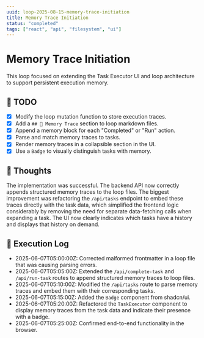 ```yaml
---
uuid: loop-2025-08-15-memory-trace-initiation
title: Memory Trace Initiation
status: "completed"
tags: ["react", "api", "filesystem", "ui"]
---
```


# Memory Trace Initiation

This loop focused on extending the Task Executor UI and loop architecture to support persistent execution memory.

## 📝 TODO

- [x] Modify the loop mutation function to store execution traces.
- [x] Add a `## 🧠 Memory Trace` section to loop markdown files.
- [x] Append a memory block for each "Completed" or "Run" action.
- [x] Parse and match memory traces to tasks.
- [x] Render memory traces in a collapsible section in the UI.
- [x] Use a `Badge` to visually distinguish tasks with memory.

## 🧠 Thoughts

The implementation was successful. The backend API now correctly appends structured memory traces to the loop files. The biggest improvement was refactoring the `/api/tasks` endpoint to embed these traces directly with the task data, which simplified the frontend logic considerably by removing the need for separate data-fetching calls when expanding a task. The UI now clearly indicates which tasks have a history and displays that history on demand.

## 🧾 Execution Log

- 2025-06-07T05:00:00Z: Corrected malformed frontmatter in a loop file that was causing parsing errors.
- 2025-06-07T05:05:00Z: Extended the `/api/complete-task` and `/api/run-task` routes to append structured memory traces to loop files.
- 2025-06-07T05:10:00Z: Modified the `/api/tasks` route to parse memory traces and embed them with their corresponding tasks.
- 2025-06-07T05:15:00Z: Added the `Badge` component from shadcn/ui.
- 2025-06-07T05:20:00Z: Refactored the `TaskExecutor` component to display memory traces from the task data and indicate their presence with a badge.
- 2025-06-07T05:25:00Z: Confirmed end-to-end functionality in the browser. 